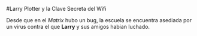 #Larry Plotter y la Clave Secreta del Wifi

Desde que en el *Matrix* hubo un bug, la escuela se encuentra asediada por un virus contra el que **Larry**
y sus amigos habian luchado.
